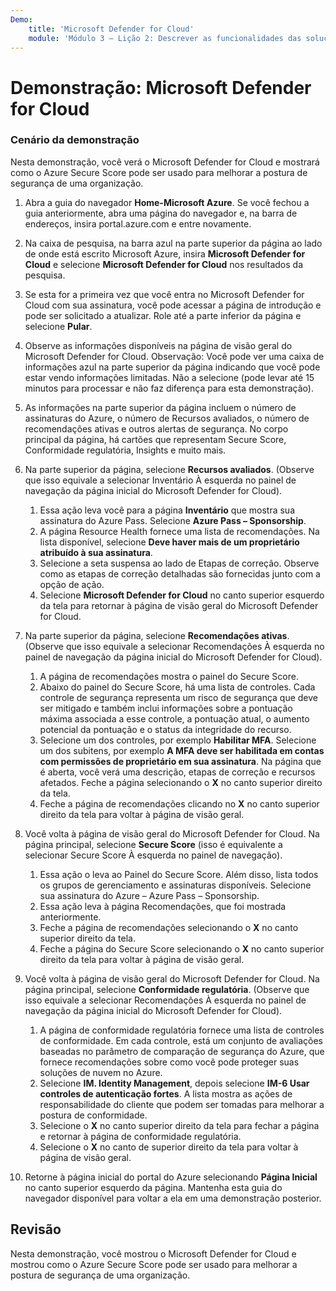 ```yaml
---
Demo:
    title: 'Microsoft Defender for Cloud'
    module: 'Módulo 3 – Lição 2: Descrever as funcionalidades das soluções de segurança da Microsoft: Descrever os recursos de gerenciamento de segurança do Azure'
---
```


# Demonstração: Microsoft Defender for Cloud

### Cenário da demonstração

Nesta demonstração, você verá o Microsoft Defender for Cloud e mostrará como o Azure Secure Score pode ser usado para melhorar a postura de segurança de uma organização.

1. Abra a guia do navegador **Home-Microsoft Azure**.  Se você fechou a guia anteriormente, abra uma página do navegador e, na barra de endereços, insira portal.azure.com e entre novamente.

1. Na caixa de pesquisa, na barra azul na parte superior da página ao lado de onde está escrito Microsoft Azure, insira **Microsoft Defender for Cloud** e selecione **Microsoft Defender for Cloud** nos resultados da pesquisa.

1. Se esta for a primeira vez que você entra no Microsoft Defender for Cloud com sua assinatura, você pode acessar a página de introdução e pode ser solicitado a atualizar.  Role até a parte inferior da página e selecione **Pular**.

1. Observe as informações disponíveis na página de visão geral do Microsoft Defender for Cloud.  Observação: Você pode ver uma caixa de informações azul na parte superior da página indicando que você pode estar vendo informações limitadas.  Não a selecione (pode levar até 15 minutos para processar e não faz diferença para esta demonstração).

1. As informações na parte superior da página incluem o número de assinaturas do Azure, o número de Recursos avaliados, o número de recomendações ativas e outros alertas de segurança.  No corpo principal da página, há cartões que representam Secure Score, Conformidade regulatória, Insights e muito mais.  

1. Na parte superior da página, selecione **Recursos avaliados**.  (Observe que isso equivale a selecionar Inventário À esquerda no painel de navegação da página inicial do Microsoft Defender for Cloud).
    1. Essa ação leva você para a página **Inventário** que mostra sua assinatura do Azure Pass.  Selecione **Azure Pass – Sponsorship**.
    1. A página Resource Health fornece uma lista de recomendações.  Na lista disponível, selecione **Deve haver mais de um proprietário atribuído à sua assinatura**.
    1. Selecione a seta suspensa ao lado de Etapas de correção. Observe como as etapas de correção detalhadas são fornecidas junto com a opção de ação.  
    1. Selecione **Microsoft Defender for Cloud** no canto superior esquerdo da tela para retornar à página de visão geral do Microsoft Defender for Cloud.

1. Na parte superior da página, selecione **Recomendações ativas**.  (Observe que isso equivale a selecionar Recomendações À esquerda no painel de navegação da página inicial do Microsoft Defender for Cloud).
    1. A página de recomendações mostra o painel do Secure Score.
    1. Abaixo do painel do Secure Score, há uma lista de controles. Cada controle de segurança representa um risco de segurança que deve ser mitigado e também inclui informações sobre a pontuação máxima associada a esse controle, a pontuação atual, o aumento potencial da pontuação e o status da integridade do recurso.  
    1. Selecione um dos controles, por exemplo **Habilitar MFA**.  Selecione um dos subitens, por exemplo **A MFA deve ser habilitada em contas com permissões de proprietário em sua assinatura**.  Na página que é aberta, você verá uma descrição, etapas de correção e recursos afetados. Feche a página selecionando o **X** no canto superior direito da tela.
    1. Feche a página de recomendações clicando no **X** no canto superior direito da tela para voltar à página de visão geral.

1. Você volta à página de visão geral do Microsoft Defender for Cloud.  Na página principal, selecione **Secure Score** (isso é equivalente a selecionar Secure Score À esquerda no painel de navegação).
    1. Essa ação o leva ao Painel do Secure Score.  Além disso, lista todos os grupos de gerenciamento e assinaturas disponíveis.  Selecione sua assinatura do Azure – Azure Pass – Sponsorship.
    1. Essa ação leva à página Recomendações, que foi mostrada anteriormente.
    1. Feche a página de recomendações selecionando o **X** no canto superior direito da tela.
    1. Feche a página do Secure Score selecionando o **X** no canto superior direito da tela para voltar à página de visão geral.

1. Você volta à página de visão geral do Microsoft Defender for Cloud.  Na página principal, selecione **Conformidade regulatória**. (Observe que isso equivale a selecionar Recomendações À esquerda no painel de navegação da página inicial do Microsoft Defender for Cloud).
    1. A página de conformidade regulatória fornece uma lista de controles de conformidade.  Em cada controle, está um conjunto de avaliações baseadas no parâmetro de comparação de segurança do Azure, que fornece recomendações sobre como você pode proteger suas soluções de nuvem no Azure.
    1. Selecione **IM. Identity Management**, depois selecione **IM-6 Usar controles de autenticação fortes**.  A lista mostra as ações de responsabilidade do cliente que podem ser tomadas para melhorar a postura de conformidade.
    1. Selecione o **X** no canto superior direito da tela para fechar a página e retornar à página de conformidade regulatória.
    1. Selecione o **X** no canto de superior direito da tela para voltar à página de visão geral.

1. Retorne à página inicial do portal do Azure selecionando **Página Inicial** no canto superior esquerdo da página.  Mantenha esta guia do navegador disponível para voltar a ela em uma demonstração posterior.

## Revisão

Nesta demonstração, você mostrou o Microsoft Defender for Cloud e mostrou como o Azure Secure Score pode ser usado para melhorar a postura de segurança de uma organização.

